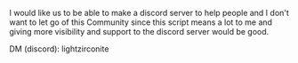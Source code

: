 I would like us to be able to make a discord server to help people and I don't want to let go of this Community since this script means a lot to me and giving more visibility and support to the discord server would be good.

DM (discord): lightzirconite
